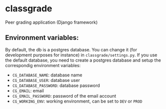# classgrade

Peer grading application (Django framework)

## Environment variables:

By default, the db is a postgres database. You can change it (for development purposes for instance) in `classgrade/settings.py`. If you use the default database, you need to create a postgres database and setup the correspondig environment variables:   
- `CG_DATABASE_NAME`: database name  
- `CG_DATABASE_USER`: database user  
- `CG_DATABASE_PASSWORD`: database password  
- `CG_EMAIL`: email   
- `CG_EMAIL_PASSWORD`: password of the email account  
- `CG_WORKING_ENV`: working environment, can be set to `DEV` or `PROD`
